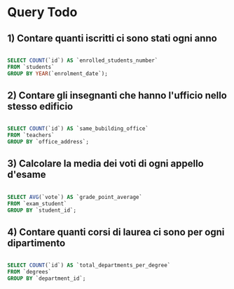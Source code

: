 # Query Todo

## 1) Contare quanti iscritti ci sono stati ogni anno
```sql

SELECT COUNT(`id`) AS `enrolled_students_number`
FROM `students`
GROUP BY YEAR(`enrolment_date`);

```

## 2) Contare gli insegnanti che hanno l'ufficio nello stesso edificio
```sql

SELECT COUNT(`id`) AS `same_bubilding_office`
FROM `teachers`
GROUP BY `office_address`;

```

## 3) Calcolare la media dei voti di ogni appello d'esame
```sql

SELECT AVG(`vote`) AS `grade_point_average`
FROM `exam_student`
GROUP BY `student_id`;

```

## 4) Contare quanti corsi di laurea ci sono per ogni dipartimento
```sql

SELECT COUNT(`id`) AS `total_departments_per_degree`
FROM `degrees`
GROUP BY `department_id`;

```